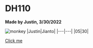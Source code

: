 # DH110

**Made by Justin, 3/30/2022**

![monkey](https://images.unsplash.com/photo-1583147539360-5f1db9921fb0?ixlib=rb-1.2.1&ixid=MnwxMjA3fDB8MHxzZWFyY2h8Mnx8Y3V0ZSUyMG1vbmtleSUyMHBob3RvfGVufDB8fDB8fA%3D%3D&w=1000&q=80)
|Justin|Jianto|
|---|---|
|05|30|

[Click me](http://justinjianto.bol.ucla.edu/)
